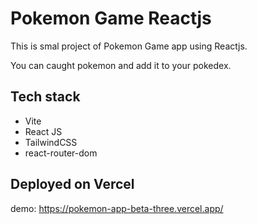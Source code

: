 # Pokemon Game Reactjs

This is smal project of Pokemon Game app using Reactjs.

You can caught pokemon and add it to your pokedex.

## Tech stack
- Vite
- React JS
- TailwindCSS
- react-router-dom

## Deployed on Vercel

demo: https://pokemon-app-beta-three.vercel.app/